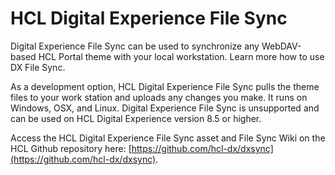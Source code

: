 # HCL Digital Experience File Sync

Digital Experience File Sync can be used to synchronize any WebDAV-based HCL Portal theme with your local workstation. Learn more how to use DX File Sync.

As a development option, HCL Digital Experience File Sync pulls the theme files to your work station and uploads any changes you make. It runs on Windows, OSX, and Linux. Digital Experience File Sync is unsupported and can be used on HCL Digital Experience version 8.5 or higher.

Access the HCL Digital Experience File Sync asset and File Sync Wiki on the HCL Github repository here: [https://github.com/hcl-dx/dxsync](https://github.com/hcl-dx/dxsync).



